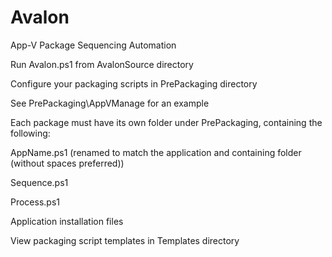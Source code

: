 # Avalon
App-V Package Sequencing Automation

Run Avalon.ps1 from AvalonSource directory

Configure your packaging scripts in PrePackaging directory

See PrePackaging\AppVManage for an example

Each package must have its own folder under PrePackaging, containing the following:

AppName.ps1 (renamed to match the application and containing folder (without spaces preferred))

Sequence.ps1

Process.ps1

Application installation files
    
View packaging script templates in Templates directory
